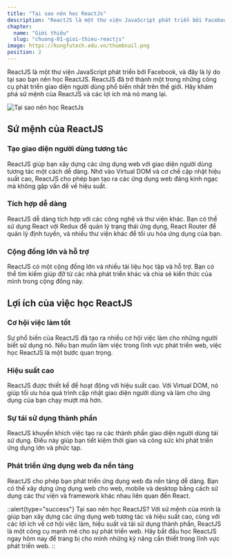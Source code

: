 ```yaml
---
title: "Tại sao nên học ReactJs"
description: "ReactJS là một thư viện JavaScript phát triển bởi Facebook, và đây là lý do tại sao bạn nên học ReactJS. ReactJS đã trở thành một trong những công cụ phát triển giao diện người dùng phổ biến nhất trên thế giới. Hãy khám phá sứ mệnh của ReactJS và các lợi ích mà nó mang lại"
chapter:
  name: "Giới thiệu"
  slug: "chuong-01-gioi-thieu-reactjs"
image: https://kungfutech.edu.vn/thumbnail.png
position: 2
---
```


ReactJS là một thư viện JavaScript phát triển bởi Facebook, và đây là lý do tại sao bạn nên học ReactJS. ReactJS đã trở thành một trong những công cụ phát triển giao diện người dùng phổ biến nhất trên thế giới. Hãy khám phá sứ mệnh của ReactJS và các lợi ích mà nó mang lại.

![Tại sao nên học ReactJs](https://github.com/techmely/hoc-lap-trinh/assets/29374426/e747a319-f40d-4481-8728-b8f07e11dad6)

## Sứ mệnh của ReactJS

### Tạo giao diện người dùng tương tác

ReactJS giúp bạn xây dựng các ứng dụng web với giao diện người dùng tương tác một cách dễ dàng. Nhờ vào Virtual DOM và cơ chế cập nhật hiệu suất cao, ReactJS cho phép bạn tạo ra các ứng dụng web đáng kinh ngạc mà không gặp vấn đề về hiệu suất.

### Tích hợp dễ dàng

ReactJS dễ dàng tích hợp với các công nghệ và thư viện khác. Bạn có thể sử dụng React với Redux để quản lý trạng thái ứng dụng, React Router để quản lý định tuyến, và nhiều thư viện khác để tối ưu hóa ứng dụng của bạn.

### Cộng đồng lớn và hỗ trợ

ReactJS có một cộng đồng lớn và nhiều tài liệu học tập và hỗ trợ. Bạn có thể tìm kiếm giúp đỡ từ các nhà phát triển khác và chia sẻ kiến thức của mình trong cộng đồng này.

## Lợi ích của việc học ReactJS

### Cơ hội việc làm tốt

Sự phổ biến của ReactJS đã tạo ra nhiều cơ hội việc làm cho những người biết sử dụng nó. Nếu bạn muốn làm việc trong lĩnh vực phát triển web, việc học ReactJS là một bước quan trọng.

### Hiệu suất cao

ReactJS được thiết kế để hoạt động với hiệu suất cao. Với Virtual DOM, nó giúp tối ưu hóa quá trình cập nhật giao diện người dùng và làm cho ứng dụng của bạn chạy mượt mà hơn.

### Sự tái sử dụng thành phần

ReactJS khuyến khích việc tạo ra các thành phần giao diện người dùng tái sử dụng. Điều này giúp bạn tiết kiệm thời gian và công sức khi phát triển ứng dụng lớn và phức tạp.

### Phát triển ứng dụng web đa nền tảng

ReactJS cho phép bạn phát triển ứng dụng web đa nền tảng dễ dàng. Bạn có thể xây dựng ứng dụng web cho web, mobile và desktop bằng cách sử dụng các thư viện và framework khác nhau liên quan đến React.

::alert{type="success"}
Tại sao nên học ReactJS? Với sứ mệnh của mình là giúp bạn xây dựng các ứng dụng web tương tác và hiệu suất cao, cùng với các lợi ích về cơ hội việc làm, hiệu suất và tái sử dụng thành phần, ReactJS là một công cụ mạnh mẽ cho sự phát triển web. Hãy bắt đầu học ReactJS ngay hôm nay để trang bị cho mình những kỹ năng cần thiết trong lĩnh vực phát triển web.
::
